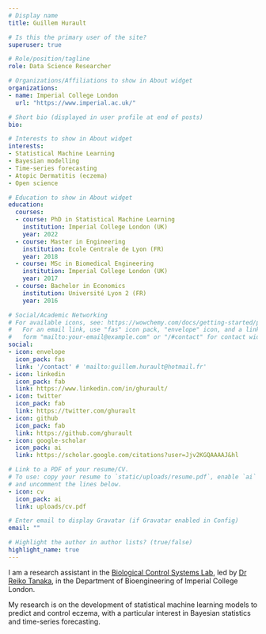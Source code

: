```yaml
---
# Display name
title: Guillem Hurault

# Is this the primary user of the site?
superuser: true

# Role/position/tagline
role: Data Science Researcher

# Organizations/Affiliations to show in About widget
organizations:
- name: Imperial College London
  url: "https://www.imperial.ac.uk/"

# Short bio (displayed in user profile at end of posts)
bio: 

# Interests to show in About widget
interests:
- Statistical Machine Learning
- Bayesian modelling
- Time-series forecasting
- Atopic Dermatitis (eczema)
- Open science

# Education to show in About widget
education:
  courses:
  - course: PhD in Statistical Machine Learning
    institution: Imperial College London (UK)
    year: 2022
  - course: Master in Engineering
    institution: Ecole Centrale de Lyon (FR)
    year: 2018
  - course: MSc in Biomedical Engineering
    institution: Imperial College London (UK)
    year: 2017
  - course: Bachelor in Economics
    institution: Université Lyon 2 (FR)
    year: 2016

# Social/Academic Networking
# For available icons, see: https://wowchemy.com/docs/getting-started/page-builder/#icons
#   For an email link, use "fas" icon pack, "envelope" icon, and a link in the
#   form "mailto:your-email@example.com" or "/#contact" for contact widget.
social:
- icon: envelope
  icon_pack: fas
  link: '/contact' # 'mailto:guillem.hurault@hotmail.fr'
- icon: linkedin
  icon_pack: fab
  link: https://www.linkedin.com/in/ghurault/
- icon: twitter
  icon_pack: fab
  link: https://twitter.com/ghurault
- icon: github
  icon_pack: fab
  link: https://github.com/ghurault
- icon: google-scholar
  icon_pack: ai
  link: https://scholar.google.com/citations?user=Jjv2KGQAAAAJ&hl

# Link to a PDF of your resume/CV.
# To use: copy your resume to `static/uploads/resume.pdf`, enable `ai` icons in `params.toml`, 
# and uncomment the lines below.
- icon: cv
  icon_pack: ai
  link: uploads/cv.pdf

# Enter email to display Gravatar (if Gravatar enabled in Config)
email: ""

# Highlight the author in author lists? (true/false)
highlight_name: true
---
```


I am a research assistant in the [Biological Control Systems Lab](https://rtanaka.bg-research.cc.ic.ac.uk/), led by [Dr Reiko Tanaka](https://www.imperial.ac.uk/people/r.tanaka), in the Department of Bioengineering of Imperial College London.

My research is on the development of statistical machine learning models to predict and control eczema, with a particular interest in Bayesian statistics and time-series forecasting.

